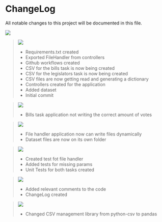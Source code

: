 # ChangeLog

All notable changes to this project will be documented in this file.

![](https://img.shields.io/badge/Unreleased-gold)

> ![](https://img.shields.io/badge/FEATS-blue)
> - Requirements.txt created
> - Exported FileHandler from controllers
> - Github workflows created
> - CSV for the bills task is now being created
> - CSV for the legislators task is now being created
> - CSV files are now getting read and generating a dictionary
> - Controllers created for the application
> - Added dataset
> - Initial commit

> ![](https://img.shields.io/badge/FIXES-green)
> - Bills task application not writing the correct amount of votes

> ![](https://img.shields.io/badge/REFACTORS-red)
> - File handler application now can write files dynamically
> - Dataset files are now on its own folder

> ![](https://img.shields.io/badge/TESTS-grey)
> - Created test fot file handler
> - Added tests for missing params
> - Unit Tests for both tasks created

> ![](https://img.shields.io/badge/DOCS-violet)
> - Added relevant comments to the code
> - ChangeLog created

> ![](https://img.shields.io/badge/CHORES-orange)
> - Changed CSV management library from python-csv to pandas